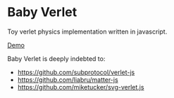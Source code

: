 # Baby Verlet

Toy verlet physics implementation written in javascript.

[Demo](http://squishy-1.s3-website-us-east-1.amazonaws.com/)

Baby Verlet is deeply indebted to: 
* https://github.com/subprotocol/verlet-js
* https://github.com/liabru/matter-js
* https://github.com/miketucker/svg-verlet.js
